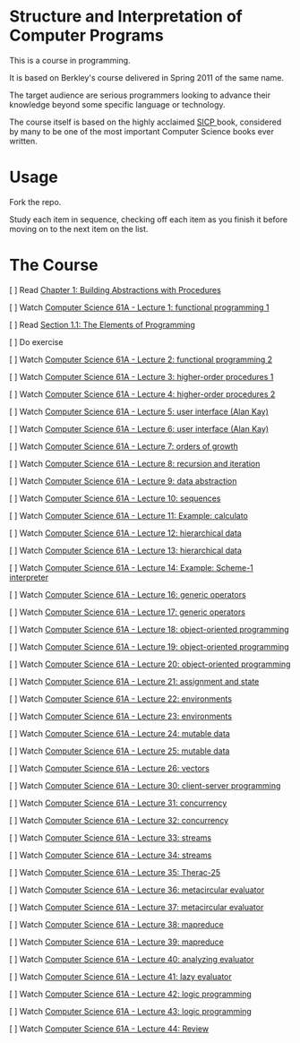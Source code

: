 # Structure and Interpretation of Computer Programs

This is a course in programming.

It is based on Berkley's course delivered in Spring 2011 of the same name.

The target audience are serious programmers looking to advance their knowledge beyond some specific  language or technology.

The course itself is based on the highly acclaimed [SICP ](https://www.amazon.com/Structure-Interpretation-Computer-Programs-Engineering/dp/0262510871) book,  considered by many to be one of the most important Computer Science books ever written.

# Usage

Fork the repo.

Study each item in sequence, checking off each item as you finish it before moving on to the next item on the list.  

# The Course

[ ] Read [Chapter 1: Building Abstractions with Procedures](https://mitpress.mit.edu/sicp/full-text/book/book-Z-H-9.html#%_chap_1)

[ ] Watch [Computer Science 61A - Lecture 1: functional programming 1](https://archive.org/details/ucberkeley_webcast_l28HAzKy0N8)

[ ] Read [Section 1.1: The Elements of Programming](https://mitpress.mit.edu/sicp/full-text/book/book-Z-H-10.html#%_sec_1.1)

[ ] Do exercise

[ ] Watch [Computer Science 61A - Lecture 2: functional programming 2](https://archive.org/details/ucberkeley_webcast_TTK2lZoWbPQ)

[ ] Watch [Computer Science 61A - Lecture 3: higher-order procedures 1](https://archive.org/details/ucberkeley_webcast_ogIGxEzvnSE)

[ ] Watch [Computer Science 61A - Lecture 4: higher-order procedures 2](https://archive.org/details/ucberkeley_webcast_ZvH3wF2qg7Q)

[ ] Watch [Computer Science 61A - Lecture 5: user interface (Alan Kay)](https://archive.org/details/ucberkeley_webcast_dC4YGxzoAXk)

[ ] Watch [Computer Science 61A - Lecture 6: user interface (Alan Kay)](https://archive.org/details/ucberkeley_webcast_qxDGE1-S_LE)

[ ] Watch [Computer Science 61A - Lecture 7: orders of growth](https://archive.org/details/ucberkeley_webcast_32L5j10rrK0)

[ ] Watch [Computer Science 61A - Lecture 8: recursion and iteration](https://archive.org/details/ucberkeley_webcast_0G3tNuBBO5I)

[ ] Watch [Computer Science 61A - Lecture 9: data abstraction](https://archive.org/details/ucberkeley_webcast_Oy36XpGVyjA)

[ ] Watch [Computer Science 61A - Lecture 10: sequences](https://archive.org/details/ucberkeley_webcast__qGeRWplPgc)

[ ] Watch [Computer Science 61A - Lecture 11: Example: calculato](https://archive.org/details/ucberkeley_webcast_nzMPF59Ackg)

[ ] Watch [Computer Science 61A - Lecture 12: hierarchical data](https://archive.org/details/ucberkeley_webcast_pSuEz5ZCVAg)

[ ] Watch [Computer Science 61A - Lecture 13: hierarchical data](https://archive.org/details/ucberkeley_webcast_kbqJ3UGPgOc)

[ ] Watch [Computer Science 61A - Lecture 14: Example: Scheme-1 interpreter](https://archive.org/details/ucberkeley_webcast_3FjDrWv00Hc)

[ ] Watch [Computer Science 61A - Lecture 16: generic operators](https://archive.org/details/ucberkeley_webcast_rz_XpDhDtFI)

[ ] Watch [Computer Science 61A - Lecture 17: generic operators](https://archive.org/details/ucberkeley_webcast_8HDIqZ2ZqKI)

[ ] Watch [Computer Science 61A - Lecture 18: object-oriented programming](https://archive.org/details/ucberkeley_webcast_jq1v8YUftxE)

[ ] Watch [Computer Science 61A - Lecture 19: object-oriented programming](https://archive.org/details/ucberkeley_webcast_S9mGKy3Dzqw)

[ ] Watch [Computer Science 61A - Lecture 20: object-oriented programming](https://archive.org/details/ucberkeley_webcast_AYoW8-L2dTQ)

[ ] Watch [Computer Science 61A - Lecture 21: assignment and state](https://archive.org/details/ucberkeley_webcast_crlcqL7lKME)

[ ] Watch [Computer Science 61A - Lecture 22: environments](https://archive.org/details/ucberkeley_webcast_uxvRoOV9nOk)

[ ] Watch [Computer Science 61A - Lecture 23: environments](https://archive.org/details/ucberkeley_webcast_jmDguUbxOns)

[ ] Watch [Computer Science 61A - Lecture 24: mutable data](https://archive.org/details/ucberkeley_webcast_OCocDioUZOo)

[ ] Watch [Computer Science 61A - Lecture 25: mutable data](https://archive.org/details/ucberkeley_webcast_YgUZP1YbHsM)

[ ] Watch [Computer Science 61A - Lecture 26: vectors](https://archive.org/details/ucberkeley_webcast_vV7gargdGxU)

[ ] Watch [Computer Science 61A - Lecture 30: client-server programming](https://archive.org/details/ucberkeley_webcast_Lr4zVJPpMrM)

[ ] Watch [Computer Science 61A - Lecture 31: concurrency](https://archive.org/details/ucberkeley_webcast_tfTD0B8dX7I)

[ ] Watch [Computer Science 61A - Lecture 32: concurrency](https://archive.org/details/ucberkeley_webcast_a_qhlzmXqAo)

[ ] Watch [Computer Science 61A - Lecture 33: streams](https://archive.org/details/ucberkeley_webcast_LLl89UwSflo)

[ ] Watch [Computer Science 61A - Lecture 34: streams](https://archive.org/details/ucberkeley_webcast_mtl0z0HgRTM)

[ ] Watch [Computer Science 61A - Lecture 35: Therac-25](https://archive.org/details/ucberkeley_webcast_nxX-aAvZbmM)

[ ] Watch [Computer Science 61A - Lecture 36: metacircular evaluator](https://archive.org/details/ucberkeley_webcast_E8ZyYL1qWWY)

[ ] Watch [Computer Science 61A - Lecture 37: metacircular evaluator](https://archive.org/details/ucberkeley_webcast_0SbpbHiyyEU)

[ ] Watch [Computer Science 61A - Lecture 38: mapreduce](https://archive.org/details/ucberkeley_webcast_OVbHFr6SG_8)

[ ] Watch [Computer Science 61A - Lecture 39: mapreduce](https://archive.org/details/ucberkeley_webcast_tlABAGE-Tvc)

[ ] Watch [Computer Science 61A - Lecture 40: analyzing evaluator](https://archive.org/details/ucberkeley_webcast_S9VoxtdsRyA)

[ ] Watch [Computer Science 61A - Lecture 41: lazy evaluator](https://archive.org/details/ucberkeley_webcast_WJsgTZsFE3M)

[ ] Watch [Computer Science 61A - Lecture 42: logic programming](https://archive.org/details/ucberkeley_webcast_JIMS_mspmug)

[ ] Watch [Computer Science 61A - Lecture 43: logic programming](https://archive.org/details/ucberkeley_webcast_i5XtLVwTcZY)

[ ] Watch [Computer Science 61A - Lecture 44: Review](https://archive.org/details/ucberkeley_webcast_zWiQru4tn-o)
